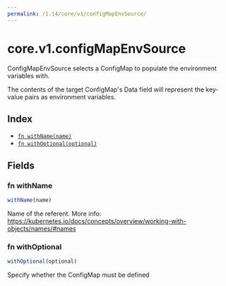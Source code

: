 ```yaml
---
permalink: /1.14/core/v1/configMapEnvSource/
---
```


# core.v1.configMapEnvSource

ConfigMapEnvSource selects a ConfigMap to populate the environment variables with.

The contents of the target ConfigMap's Data field will represent the key-value pairs as environment variables.

## Index

* [`fn withName(name)`](#fn-withname)
* [`fn withOptional(optional)`](#fn-withoptional)

## Fields

### fn withName

```ts
withName(name)
```

Name of the referent. More info: https://kubernetes.io/docs/concepts/overview/working-with-objects/names/#names

### fn withOptional

```ts
withOptional(optional)
```

Specify whether the ConfigMap must be defined